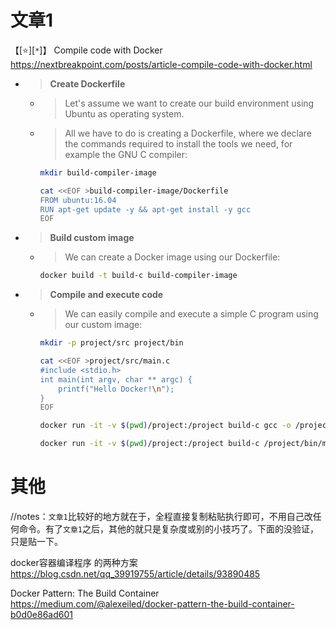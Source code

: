 
# 文章1

【[:star:][`*`]】 Compile code with Docker https://nextbreakpoint.com/posts/article-compile-code-with-docker.html
- > **Create Dockerfile**
  * > Let's assume we want to create our build environment using Ubuntu as operating system.
  * > All we have to do is creating a Dockerfile, where we declare the commands required to install the tools we need, for example the GNU C compiler:
    ```sh
    mkdir build-compiler-image
    
    cat <<EOF >build-compiler-image/Dockerfile
    FROM ubuntu:16.04
    RUN apt-get update -y && apt-get install -y gcc
    EOF
    ```
- > **Build custom image**
  * > We can create a Docker image using our Dockerfile:
    ```sh
    docker build -t build-c build-compiler-image
    ```
- > **Compile and execute code**
  * > We can easily compile and execute a simple C program using our custom image:
    ```sh
    mkdir -p project/src project/bin
    
    cat <<EOF >project/src/main.c
    #include <stdio.h>
    int main(int argv, char ** argc) {
        printf("Hello Docker!\n");
    }
    EOF
    ```
    ```sh
    docker run -it -v $(pwd)/project:/project build-c gcc -o /project/bin/main /project/src/main.c
    ```
    ```sh
    docker run -it -v $(pwd)/project:/project build-c /project/bin/main
    ```

# 其他
//notes：`文章1`比较好的地方就在于，全程直接复制粘贴执行即可，不用自己改任何命令。有了`文章1`之后，其他的就只是复杂度或别的小技巧了。下面的没验证，只是贴一下。

docker容器编译程序 的两种方案 https://blog.csdn.net/qq_39919755/article/details/93890485

Docker Pattern: The Build Container https://medium.com/@alexeiled/docker-pattern-the-build-container-b0d0e86ad601
